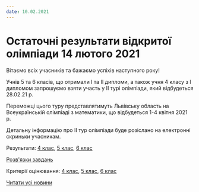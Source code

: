 ```yaml
---
date: 10.02.2021
---
```

# Остаточні результати відкритої олімпіади 14 лютого 2021

Вітаємо всіх учасників та бажаємо успіхів наступного року!

Учнів 5 та 6 класів, що отримали I та II дипломи, а також учня 4 класу з І дипломом запрошуємо взяти участь у II турі олімпіади, який відбудеться 28.02.21 р.

Переможці цього туру представлятимуть Львівську область на Всеукраїнській олімпіаді з математики, що відбудеться 1-4 квітня 2021 р.

Детальну інформацію про II тур олімпіади буде розіслано на електронні скриньки учасникам.

Результати: [4 клас](/images/blog/остаточні-результати-відкритої-олімпіади-14-лютого-2021/4-клас.jpg), [5 клас](/images/blog/остаточні-результати-відкритої-олімпіади-14-лютого-2021/5-клас.jpg), [6 клас](/images/blog/остаточні-результати-відкритої-олімпіади-14-лютого-2021/6-клас.jpg)

[Розв'язки завдань](/files/blog/остаточні-результати-відкритої-олімпіади-14-лютого-2021/розвязки_4-6-клас.pdf)

Критерії оцінювання: [4 клас](/files/blog/остаточні-результати-відкритої-олімпіади-14-лютого-2021/критерії-4-клас.pdf), [5 клас](/files/blog/остаточні-результати-відкритої-олімпіади-14-лютого-2021/критерії-5-клас.pdf), [6 клас](/files/blog/остаточні-результати-відкритої-олімпіади-14-лютого-2021/критерії-6-клас.pdf)

[Читати усі новини](/news)
